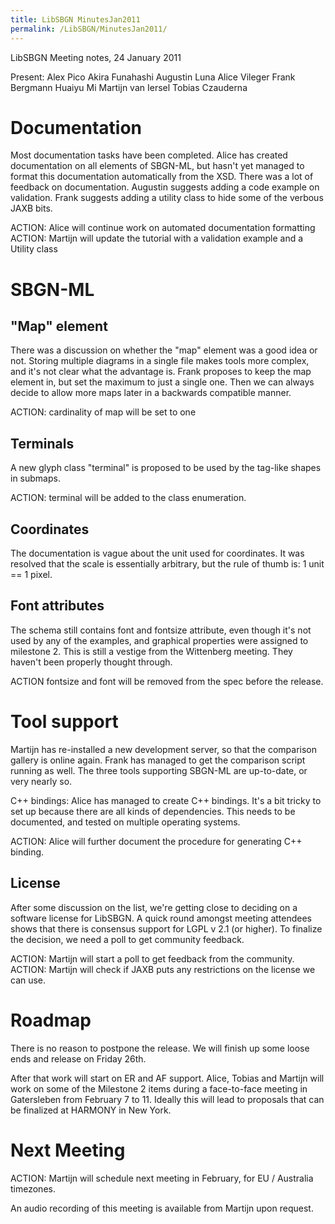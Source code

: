 ```yaml
---
title: LibSBGN MinutesJan2011
permalink: /LibSBGN/MinutesJan2011/
---
```


LibSBGN Meeting notes, 24 January 2011

Present: Alex Pico Akira Funahashi Augustin Luna Alice Vileger Frank Bergmann Huaiyu Mi Martijn van Iersel Tobias Czauderna

Documentation
=============

Most documentation tasks have been completed. Alice has created documentation on all elements of SBGN-ML, but hasn't yet managed to format this documentation automatically from the XSD. There was a lot of feedback on documentation. Augustin suggests adding a code example on validation. Frank suggests adding a utility class to hide some of the verbous JAXB bits.

ACTION: Alice will continue work on automated documentation formatting ACTION: Martijn will update the tutorial with a validation example and a Utility class

SBGN-ML
=======

"Map" element
-------------

There was a discussion on whether the "map" element was a good idea or not. Storing multiple diagrams in a single file makes tools more complex, and it's not clear what the advantage is. Frank proposes to keep the map element in, but set the maximum to just a single one. Then we can always decide to allow more maps later in a backwards compatible manner.

ACTION: cardinality of map will be set to one

Terminals
---------

A new glyph class "terminal" is proposed to be used by the tag-like shapes in submaps.

ACTION: terminal will be added to the class enumeration.

Coordinates
-----------

The documentation is vague about the unit used for coordinates. It was resolved that the scale is essentially arbitrary, but the rule of thumb is: 1 unit == 1 pixel.

Font attributes
---------------

The schema still contains font and fontsize attribute, even though it's not used by any of the examples, and graphical properties were assigned to milestone 2. This is still a vestige from the Wittenberg meeting. They haven't been properly thought through.

ACTION fontsize and font will be removed from the spec before the release.

Tool support
============

Martijn has re-installed a new development server, so that the comparison gallery is online again. Frank has managed to get the comparison script running as well. The three tools supporting SBGN-ML are up-to-date, or very nearly so.

C++ bindings: Alice has managed to create C++ bindings. It's a bit tricky to set up because there are all kinds of dependencies. This needs to be documented, and tested on multiple operating systems.

ACTION: Alice will further document the procedure for generating C++ binding.

License
-------

After some discussion on the list, we're getting close to deciding on a software license for LibSBGN. A quick round amongst meeting attendees shows that there is consensus support for LGPL v 2.1 (or higher). To finalize the decision, we need a poll to get community feedback.

ACTION: Martijn will start a poll to get feedback from the community. ACTION: Martijn will check if JAXB puts any restrictions on the license we can use.

Roadmap
=======

There is no reason to postpone the release. We will finish up some loose ends and release on Friday 26th.

After that work will start on ER and AF support. Alice, Tobias and Martijn will work on some of the Milestone 2 items during a face-to-face meeting in Gatersleben from February 7 to 11. Ideally this will lead to proposals that can be finalized at HARMONY in New York.

Next Meeting
============

ACTION: Martijn will schedule next meeting in February, for EU / Australia timezones.

An audio recording of this meeting is available from Martijn upon request.